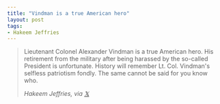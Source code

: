 ```yaml
---
title: "Vindman is a true American hero"
layout: post
tags:
- Hakeem Jeffries
---
```


> Lieutenant Colonel Alexander Vindman is a true American hero. His retirement from the military after being harassed by the so-called President is unfortunate. History will remember Lt. Col. Vindman's selfless patriotism fondly. The same cannot be said for you know who.
>
> <cite>Hakeem Jeffries, via [𝕏](https://x.com)</cite>

